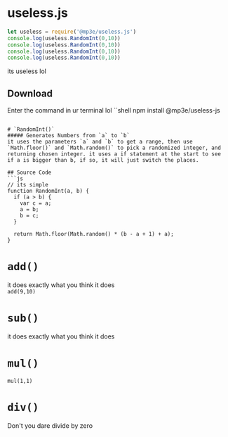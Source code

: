 # useless.js
```js
let useless = require('@mp3e/useless.js')
console.log(useless.RandomInt(0,10))
console.log(useless.RandomInt(0,10))
console.log(useless.RandomInt(0,10))
console.log(useless.RandomInt(0,10))
```
its useless lol
## Download
Enter the command in ur terminal lol
``shell
npm install @mp3e/useless-js
```

# `RandomInt()`
##### Generates Numbers from `a` to `b`
it uses the parameters `a` and `b` to get a range, then use `Math.floor()` and `Math.random()` to pick a randomized integer, and returning chosen integer. it uses a if statement at the start to see if a is bigger than b, if so, it will just switch the places.

## Source Code
```js
// its simple
function RandomInt(a, b) {
  if (a > b) {
    var c = a;
    a = b;
    b = c;
  }

  return Math.floor(Math.random() * (b - a + 1) + a);
}

```
# `add()`
it does exactly what you think it does<br/>
`add(9,10)`
# `sub()`
it does exactly what you think it does
# `mul()`
`mul(1,1)`
# `div()`
Don't you dare divide by zero


